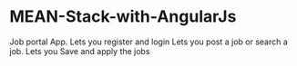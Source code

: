# MEAN-Stack-with-AngularJs

Job portal App.
Lets you register and login
Lets you post a job or search a job.
Lets you Save and apply the jobs
